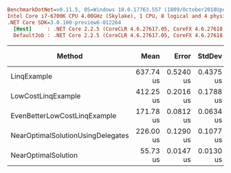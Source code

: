 ``` ini

BenchmarkDotNet=v0.11.5, OS=Windows 10.0.17763.557 (1809/October2018Update/Redstone5)
Intel Core i7-6700K CPU 4.00GHz (Skylake), 1 CPU, 8 logical and 4 physical cores
.NET Core SDK=3.0.100-preview6-012264
  [Host]     : .NET Core 2.2.5 (CoreCLR 4.6.27617.05, CoreFX 4.6.27618.01), 64bit RyuJIT
  DefaultJob : .NET Core 2.2.5 (CoreCLR 4.6.27617.05, CoreFX 4.6.27618.01), 64bit RyuJIT


```
|                            Method |      Mean |     Error |    StdDev | Ratio |    Gen 0 | Gen 1 | Gen 2 | Allocated |
|---------------------------------- |----------:|----------:|----------:|------:|---------:|------:|------:|----------:|
|                       LinqExample | 637.74 us | 0.5240 us | 0.4375 us | 11.44 | 158.2031 |     - |     - | 648.44 KB |
|                LowCostLinqExample | 412.25 us | 0.2016 us | 0.1788 us |  7.40 |  80.0781 |     - |     - | 328.13 KB |
|      EvenBetterLowCostLinqExample | 171.78 us | 0.0812 us | 0.0634 us |  3.08 |  80.0781 |     - |     - | 328.13 KB |
| NearOptimalSolutionUsingDelegates | 226.00 us | 0.1290 us | 0.1077 us |  4.06 |  81.7871 |     - |     - | 335.94 KB |
|               NearOptimalSolution |  55.73 us | 0.0147 us | 0.0130 us |  1.00 |  38.0859 |     - |     - | 156.25 KB |
